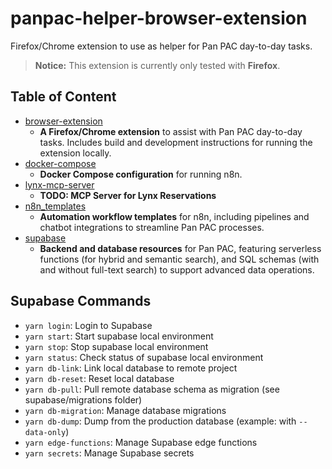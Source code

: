 # panpac-helper-browser-extension

Firefox/Chrome extension to use as helper for Pan PAC day-to-day tasks.

> **Notice:** This extension is currently only tested with **Firefox**.

## Table of Content

- [browser-extension](./browser-extension/)
  - **A Firefox/Chrome extension** to assist with Pan PAC day-to-day tasks. Includes build and development instructions for running the extension locally.
- [docker-compose](./docker-compose/)
  - **Docker Compose configuration** for running n8n.
- [lynx-mcp-server](./lynx-mcp-server/)
  - **TODO: MCP Server for Lynx Reservations**
- [n8n_templates](./n8n_templates/)
  - **Automation workflow templates** for n8n, including pipelines and chatbot integrations to streamline Pan PAC processes.
- [supabase](./supabase/)
  - **Backend and database resources** for Pan PAC, featuring serverless functions (for hybrid and semantic search), and SQL schemas (with and without full-text search) to support advanced data operations.

##  Supabase Commands

- `yarn login`: Login to Supabase
- `yarn start`: Start supabase local environment
- `yarn stop`: Stop supabase local environment
- `yarn status`: Check status of supabase local environment
- `yarn db-link`: Link local database to remote project
- `yarn db-reset`: Reset local database
- `yarn db-pull`: Pull remote database schema as migration (see
  supabase/migrations folder)
- `yarn db-migration`: Manage database migrations
- `yarn db-dump`: Dump from the production database (example: with `--data-only`)
- `yarn edge-functions`: Manage Supabase edge functions
- `yarn secrets`: Manage Supabase secrets